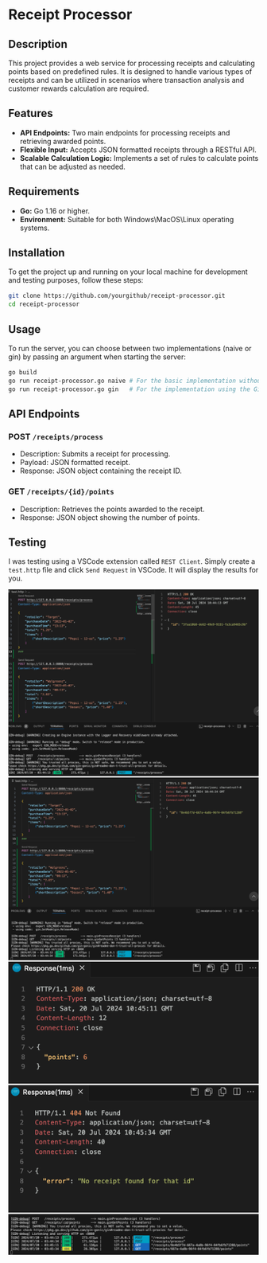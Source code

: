 # Receipt Processor

## Description

This project provides a web service for processing receipts and calculating points based on predefined rules. It is designed to handle various types of receipts and can be utilized in scenarios where transaction analysis and customer rewards calculation are required.

## Features

- **API Endpoints:** Two main endpoints for processing receipts and retrieving awarded points.
- **Flexible Input:** Accepts JSON formatted receipts through a RESTful API.
- **Scalable Calculation Logic:** Implements a set of rules to calculate points that can be adjusted as needed.

## Requirements

- **Go:** Go 1.16 or higher.
- **Environment:** Suitable for both Windows\MacOS\Linux operating systems.

## Installation

To get the project up and running on your local machine for development and testing purposes, follow these steps:

```bash
git clone https://github.com/yourgithub/receipt-processor.git
cd receipt-processor
```

## Usage

To run the server, you can choose between two implementations (naive or gin) by passing an argument when starting the server:

```bash
go build
go run receipt-processor.go naive # For the basic implementation without external frameworks.
go run receipt-processor.go gin   # For the implementation using the Gin framework.
```

## API Endpoints

### POST `/receipts/process`

- Description: Submits a receipt for processing.
- Payload: JSON formatted receipt.
- Response: JSON object containing the receipt ID.

### GET `/receipts/{id}/points`

- Description: Retrieves the points awarded to the receipt.
- Response: JSON object showing the number of points.

## Testing

I was testing using a VSCode extension called `REST Client`. Simply create a `test.http` file and click `Send Request` in VSCode. It will display the results for you.

![POST 1](img/result1.png)
![POST 2](img/result2.png)
![GET 1](img/result3.png)
![GET 2](img/result4.png)
![Result](img/result5.png)

